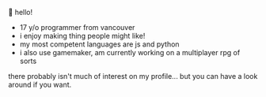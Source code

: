 👋 hello!

- 17 y/o programmer from vancouver
- i enjoy making thing people might like!
- my most competent languages are js and python
- i also use gamemaker, am currently working on a multiplayer rpg of sorts

there probably isn't much of interest on my profile... but you can have a look around if you want.

</div>

<!---
Jojobinx17/Jojobinx17 is a ✨ special ✨ repository because its `README.md` (this file) appears on your GitHub profile.
You can click the Preview link to take a look at your changes.
--->
